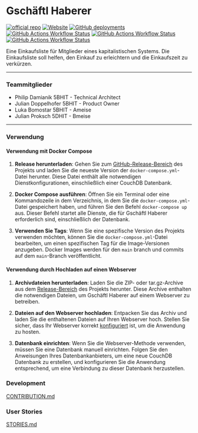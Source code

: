 # Gschäftl Haberer

[![official repo](https://img.shields.io/badge/official_repo-Gschaftlhaberer%2Fgschaeftlhaberer-blue?logo=github)](https://github.com/Gschaftlhaberer/gschaeftlhaberer) [![Website](https://img.shields.io/website?url=https%3A%2F%2Fgschaeftlhaberer.at%2F&logo=github&label=https%3A%2F%2Fgschaeftlhaberer.at%2F)](https://gschaeftlhaberer.at) [![GitHub deployments](https://img.shields.io/github/deployments/Gschaftlhaberer/gschaeftlhaberer/github-pages?logo=github&label=website%20deployment)](https://github.com/Gschaftlhaberer/gschaeftlhaberer/deployments/github-pages) [![GitHub Actions Workflow Status](https://img.shields.io/github/actions/workflow/status/Gschaftlhaberer/gschaeftlhaberer/main-publish.yml?logo=github&label=publish%20main)](https://github.com/Gschaftlhaberer/gschaeftlhaberer/actions/workflows/main-publish.yml) [![GitHub Actions Workflow Status](https://img.shields.io/github/actions/workflow/status/Gschaftlhaberer/gschaeftlhaberer/main-technical-document.yml?logo=github&label=technical%20document%20build)](https://github.com/Gschaftlhaberer/gschaeftlhaberer/actions/workflows/main-technical-document.yml) [![GitHub Actions Workflow Status](https://img.shields.io/github/actions/workflow/status/Gschaftlhaberer/gschaeftlhaberer/release-publish.yml?logo=github&label=publish%20release)](https://github.com/Gschaftlhaberer/gschaeftlhaberer/actions/workflows/release-publish.yml)

Eine Einkaufsliste für Mitglieder eines kapitalistischen Systems. Die Einkaufsliste soll helfen, den Einkauf zu erleichtern und die Einkaufszeit zu verkürzen.

---

### **Teammitglieder**

- Philip Damianik 5BHIT - Technical Architect
- Julian Doppelhofer 5BHIT - Product Owner
- Luka Bomostar 5BHIT - Ameise
- Julian Proksch 5DHIT - Bmeise

---

### **Verwendung**

#### Verwendung mit Docker Compose

1. **Release herunterladen**: Gehen Sie zum [GitHub-Release-Bereich](https://github.com/Gschaftlhaberer/gschaeftlhaberer/releases/latest) des Projekts und laden Sie die neueste Version der `docker-compose.yml`-Datei herunter. Diese Datei enthält alle notwendigen Dienstkonfigurationen, einschließlich einer CouchDB Datenbank.

2. **Docker Compose ausführen**: Öffnen Sie ein Terminal oder eine Kommandozeile in dem Verzeichnis, in dem Sie die `docker-compose.yml`-Datei gespeichert haben, und führen Sie den Befehl `docker-compose up` aus. Dieser Befehl startet alle Dienste, die für Gschäftl Haberer erforderlich sind, einschließlich der Datenbank.

3. **Verwenden Sie Tags**: Wenn Sie eine spezifische Version des Projekts verwenden möchten, können Sie die `docker-compose.yml`-Datei bearbeiten, um einen spezifischen Tag für die Image-Versionen anzugeben. Docker Images werden für den `main` branch und commits auf dem `main`-Branch veröffentlicht.

#### Verwendung durch Hochladen auf einen Webserver

1. **Archivdateien herunterladen**: Laden Sie die ZIP- oder tar.gz-Archive aus dem [Release-Bereich](https://github.com/Gschaftlhaberer/gschaeftlhaberer/releases/latest) des Projekts herunter. Diese Archive enthalten die notwendigen Dateien, um Gschäftl Haberer auf einem Webserver zu betreiben.

2. **Dateien auf den Webserver hochladen**: Entpacken Sie das Archiv und laden Sie die enthaltenen Dateien auf Ihren Webserver hoch. Stellen Sie sicher, dass Ihr Webserver korrekt [konfiguriert](https://kit.svelte.dev/docs/adapter-static) ist, um die Anwendung zu hosten.

3. **Datenbank einrichten**: Wenn Sie die Webserver-Methode verwenden, müssen Sie eine Datenbank manuell einrichten. Folgen Sie den Anweisungen Ihres Datenbankanbieters, um eine neue CouchDB Datenbank zu erstellen, und konfigurieren Sie die Anwendung entsprechend, um eine Verbindung zu dieser Datenbank herzustellen.

### Development

[CONTRIBUTION.md](CONTRIBUTION.md)

### User Stories

[STORIES.md](STORIES.md)
